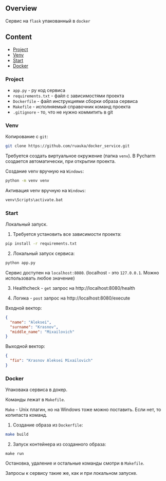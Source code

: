## Overview

Сервис на `flask` упакованный в `docker`

## Content

- [Project](#project)
- [Venv](#venv)
- [Start](#start)
- [Docker](#docker)

### Project

- `app.py` - py код сервиса
- `requirements.txt` - файл с зависимостями проекта
- `Dockerfile` - файл инструкциями сборки образа сервиса
- `Makefile` - исполняемый справочник команд проекта
- `.gitignore` - то, что не нужно коммитить в git

### Venv

Копирование с `git`:

```bash
git clone https://github.com/ruauka/docker_service.git
```

Требуется создать виртуальное окружение (папка `venv`).
В Pycharm создается автоматически, при открытии проекта.

Создание venv вручную на `Windows`:

```bash
python -m venv venv
```

Активация venv вручную на `Windows`:

```bash
venv\Scripts\activate.bat
```

### Start

Локальный запуск.

1. Требуется установить все зависимости проекта:

```bash
pip install -r requirements.txt
```

2. Локальный запуск сервиса:

```bash
python app.py
```

Сервис доступен на `localhost:8080`. (localhost - это `127.0.0.1`. Можно использовать любое значение)

3. Healthcheck - `get` запрос на http://localhost:8080/health

4. Логика - `post` запрос на http://localhost:8080/execute

Входной вектор:

```json
{
  "name": "Aleksei",
  "surname": "Krasnov",
  "middle_name": "Mixailovich"
}
```

Выходной вектор:

```json
{
  "fio": "Krasnov Aleksei Mixailovich"
}
```

### Docker

Упаковака сервиса в докер.

Команды лежат в `Makefile`.

`Make` - Unix плагин, но на Windows тоже можно поставить.
Если нет, то копипаста команд.

1. Создание образа из `Dockerfile`:

```bash
make build
```

2. Запуск контейнера из созданного образа:

```
make run
```

Остановка, удаление и остальные команды смотри в `Makefile`.

Запросы к сервису такие же, как и при локальном запуске.